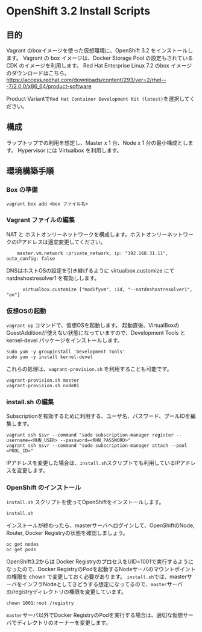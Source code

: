 # OpenShift 3.2 Install Scripts

## 目的
Vagrant のboxイメージを使った仮想環境に、OpenShift 3.2 をインストールします。
Vagrant の box イメージは、Docker Storage Pool の設定もされている CDK のイメージを利用します。
Red Hat Enterprise Linux 7.2 のbox イメージのダウンロードはこちら。 https://access.redhat.com/downloads/content/293/ver=2/rhel---7/2.0.0/x86_64/product-software

Product Variantで`Red Hat Container Development Kit (latest)`を選択してください。
## 構成
ラップトップでの利用を想定し、Master x 1 台、Node x 1 台の最小構成とします。
Hypervisor には Virtualbox を利用します。

## 環境構築手順

### Box の準備

```
vagrant box add <box ファイル名>
```

### Vagrant ファイルの編集
NAT と ホストオンリーネットワークを構成します。ホストオンリーネットワークのIPアドレスは適宜変更してください。

```
    master.vm.network :private_network, ip: "192.168.31.11", auto_config: false
```


DNSはホストOSの設定を引き継げるように virtualbox.customize にて natdnshostresolver1 を有効しします。
```
      virtualbox.customize ["modifyvm", :id, "--natdnshostresolver1", "on"]
```


### 仮想OSの起動
`vagrant up` コマンドで、仮想OSを起動します。 起動直後、VirtualBoxのGuestAdditionが使えない状態になっていますので、Development Tools と kernel-devel パッケージをインストールします。

```
sudo yum -y groupinstall 'Development Tools'
sudo yum -y install kernel-devel
```

これらの処理は、`vagrant-provision.sh` を利用することも可能です。
```
vagrant-provision.sh master
vagrant-provision.sh node01
```

### install.sh の編集
Subscriptionを有効するために利用する、ユーザ名、パスワード、プールIDを編集します。
```
vagrant ssh $svr --command "sudo subscription-manager register --username=<RHN_USER> --password=<RHN_PASSWORD>"
vagrant ssh $svr --command "sudo subscription-manager attach --pool <POOL_ID>"
```
IPアドレスを変更した場合は、`install.sh`スクリプトでも利用しているIPアドレスを変更します。

### OpenShift のインストール


`install.sh` スクリプトを使ってOpenShiftをインストールします。
```
install.sh
```
インストールが終わったら、masterサーバへログインして、OpenShiftのNode, Router, Docker Registryの状態を確認しましょう。

```
oc get nodes
oc get pods
```

OpenShift3.2からは Docker RegistryのプロセスをUID=1001で実行するようになったので、Docker RegistryのPodを起動するNodeサーバのマウントポイントの権限を chown で変更しておく必要があります。
`install.sh`では、masterサーバをインフラNodeとしてきどうする想定になってるので、`master`サーバの/registryディレクトリの権限を変更しています。
```
chown 1001:root /registry
```

`master`サーバ以外でDocker RegistryのPodを実行する場合は、適切な仮想サーバでディレクトリのオーナーを変更します。
